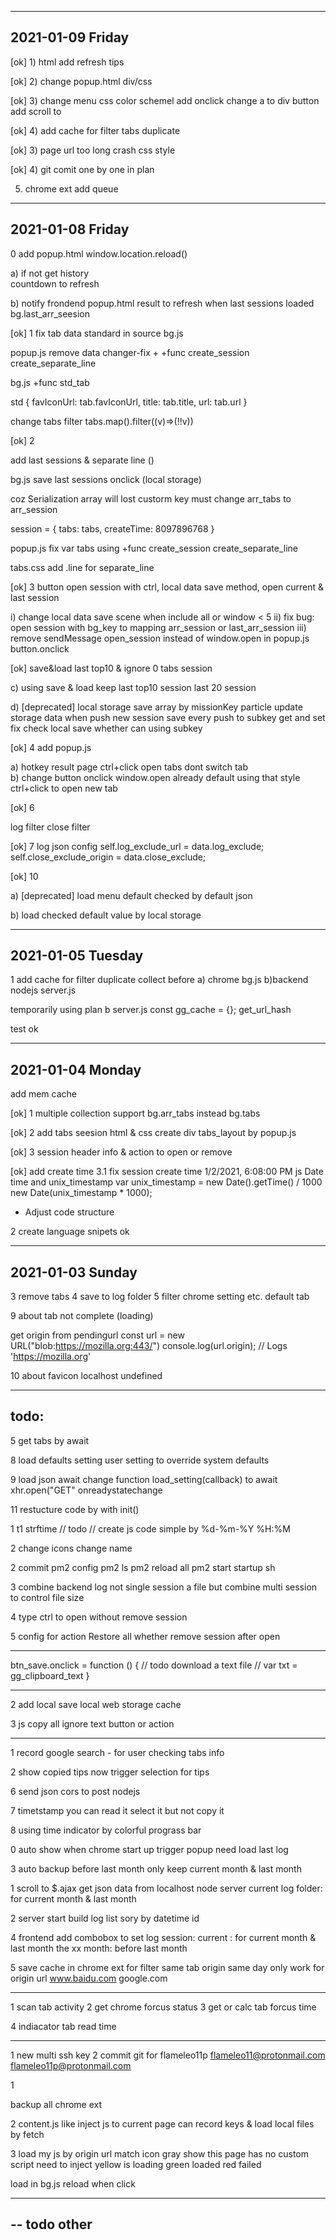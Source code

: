 
------------------
2021-01-09 Friday
------------------

[ok] 1)
html add refresh tips

[ok] 2) change popup.html div/css

[ok] 3) change menu
css color schemel
add onclick
change a to div button
add scroll to

[ok] 4) add cache for filter tabs duplicate

[ok] 3) page url too long crash css style

[ok] 4) git comit one by one in plan

5) chrome ext <zip manager>
add queue

------------------
2021-01-08 Friday
------------------

0 add popup.html
window.location.reload()

a) if not get history  
  countdown to refresh

b) notify frondend popup.html result 
  to refresh when last sessions loaded
  bg.last_arr_seesion


[ok] 1
fix tab data standard in source bg.js

popup.js 
remove data changer-fix
+
+func create_session
      create_separate_line

bg.js
+func std_tab

  std {
    favIconUrl: tab.favIconUrl,
    title: tab.title,
    url: tab.url
  }

change tabs filter tabs.map().filter((v)=>(!!v))


[ok] 2

add last sessions & separate line ()

bg.js
save last sessions onclick (local storage)

coz Serialization array will lost custorm key 
must change arr_tabs to arr_session

session = {
  tabs: tabs,
  createTime: 8097896768
}

popup.js
fix var tabs using
+func
create_session
create_separate_line

tabs.css
add .line for separate_line


[ok] 3
button open session with ctrl, local data save method, open current & last session

i)
change local data save scene
when include all or window < 5 
ii)
fix bug: open session with bg_key 
to mapping arr_session or last_arr_session
iii)
remove sendMessage open_session
instead of window.open in popup.js button.onclick

[ok] 
save&load last top10 & ignore 0 tabs session

c)
  using save & load keep last top10 session
  last 20 session

d) [deprecated] 
  local storage save array by missionKey
  particle update storage data 
  when push new session
  save every push to subkey
  get and set fix
  check local save
  whether can using subkey


[ok] 4
add popup.js

a) hotkey
result page 
ctrl+click open tabs dont switch tab  
b) change button onclick
window.open
already default using that style ctrl+click to open new tab



[ok] 6 

log filter
close filter

[ok] 7 log json config
    self.log_exclude_url = data.log_exclude;
    self.close_exclude_origin = data.close_exclude;

[ok] 10 
 
a)  [deprecated] 
load menu default checked
by default json

b) load checked default value by local storage


------------------
2021-01-05 Tuesday
------------------

1 add cache for filter duplicate collect before
  a) chrome bg.js 
  b)backend nodejs server.js

temporarily using plan b
    server.js
    const gg_cache = {};
    get_url_hash

test ok

------------------
2021-01-04 Monday
------------------

add mem cache

[ok] 1 multiple collection support
  bg.arr_tabs instead bg.tabs

[ok] 2 add tabs seesion html & css
  create div tabs_layout by popup.js

[ok] 3 session header
  info & action to open or remove

[ok] add create time
3.1 fix session create time 1/2/2021, 6:08:00 PM
  js Date time and unix_timestamp
  var unix_timestamp = new Date().getTime() / 1000
  new Date(unix_timestamp * 1000);

* Adjust code structure



2 create language snipets
ok

------------------
2021-01-03 Sunday
------------------

3 remove tabs
4 save to log folder
5 filter chrome setting etc. default tab




9 about  tab not complete (loading)

  get origin from pendingurl
  const url = new URL("blob:https://mozilla.org:443/")
  console.log(url.origin); // Logs 'https://mozilla.org'

10 about favicon
   localhost
   undefined


------------------
todo:
------------------


5 
get tabs
by await

8
load defaults setting
user setting to override system defaults    

9 load json await
change function load_setting(callback) 
to await 
xhr.open("GET"
onreadystatechange

11
restucture code 
by with init()



1
t1 strftime
// todo
// create js code simple by %d-%m-%Y %H:%M

2 change icons
  change name


2 commit pm2 config
  pm2 ls
  pm2 reload all
  pm2 start
  startup sh

3 combine backend log
  not single session a file
  but combine multi session
  to control file size


4 type ctrl to open without remove session

5 config
  for action Restore all
  whether remove session after open

------------------

btn_save.onclick = function () {
  // todo download a text file
  // var txt = gg_clipboard_text
}

------------------


2 add local save
  local web storage cache

3  js copy all
  ignore text button or action



------------------

1 record google search -
  for user checking tabs info

2 show copied tips
  now trigger selection for tips







6 send json cors to post nodejs

7 timetstamp
  you can read it 
  select it 
  but not copy it

8 using time indicator
  by colorful prograss bar





0 auto show when chrome start up
  trigger popup need load last log
	


3 auto backup before last month
  only keep current month & last month

1 scroll to $.ajax get json data
  from localhost node server
  current log folder: for current month & last month


2 server start build log list
  sory by datetime id

4 frontend add combobox to set log session:
	current : for current month & last month
	the xx month: before last month

5 save cache in chrome ext
  for filter same tab origin same day
  only work for origin url
  www.baidu.com
  google.com



--------------------------


1 scan tab activity
2 get chrome forcus status
3 get or calc tab forcus time

4 indiacator tab read time


--------------------------

1 new multi ssh key
2 commit git for
	flameleo11p
	flameleo11@protonmail.com
	flameleo11p@protonmail.com



1

backup all chrome ext

2
content.js like inject js to current page
can record keys
& load local files by fetch

3 load my js by origin url match
icon gray show this page has no custom script need to inject
yellow is loading
green loaded
red failed


load in bg.js
reload when click



--------------------------
-- todo other
--------------------------
